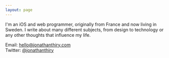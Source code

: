 ```yaml
---
layout: page
---
```


I'm an iOS and web programmer, originally from France and now living in Sweden.
I write about many different subjects, from design to technology or any other thoughts that influence my life.

Email: [hello@jonathanthiry.com](mailto:hello@jonathanthiry.com)  
Twitter: [@jonathanthiry](https://twitter.com/jonathanthiry)
